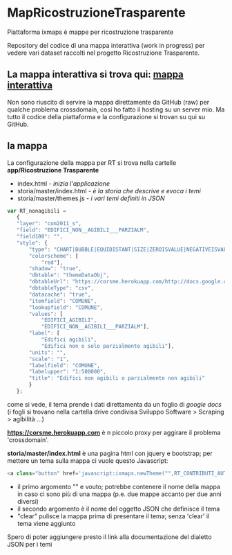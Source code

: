 # MapRicostruzioneTrasparente
Piattaforma ixmaps è mappe per ricostruzione trasparente

Repository del codice di una mappa interattiva (work in progress) per vedere vari dataset raccolti nel progetto Ricostruzione Trasparente.

## La mappa interattiva si trova qui: [mappa interattiva](http://projects.ixmaps.com.s3-website-eu-west-1.amazonaws.com/MapRicostruzioneTrasparente/app/Ricostruzione%20Trasparente/)

Non sono riuscito di servire la mappa direttamente da GitHub (raw) per qualche problema crossdomain, cosi ho fatto il hosting su un server mio. Ma tutto il codice della piattaforma e la configurazione si trovan su qui su GitHub.

## la mappa 

La configurazione della mappa per RT si trova nella cartelle **app/Ricostruzione Trasparente** 
  * index.html - *inizia l'applicazione*
  * storia/master/index.html - *è la storia che descrive e evoca i temi*
  * storia/master/themes.js - *i vari temi definiti in JSON*
  
 ```javascript
 var RT_nonagibili =  
	{
	"layer": "com2011_s",
	"field": "EDIFICI_NON__AGIBILI___PARZIALM",
	"field100": "",
	"style": {
		"type": "CHART|BUBBLE|EQUIDISTANT|SIZE|ZEROISVALUE|NEGATIVEISVALUE|SUM|VALUES",
		"colorscheme": [
			"red"],
		"shadow": "true",
		"dbtable": "themeDataObj",
		"dbtableUrl": "https://corsme.herokuapp.com/http://docs.google.com/spreadsheets/d/1dnppgKPXcvAkLWTgSqz6NlkgkKXMpfbsZxey1qnvjUM/export?format=csv",
		"dbtableType": "csv",
		"datacache": "true",
		"itemfield": "COMUNE",
		"lookupfield": "COMUNE",
		"values": [
			"EDIFICI_AGIBILI",
			"EDIFICI_NON__AGIBILI___PARZIALM"],
		"label": [
			"Edifici agibili",
			"Edifici non o solo parzialmente agibili"],
		"units": "",
		"scale": "1",
		"labelfield": "COMUNE",
		"labelupper": "1:500000",
		"title": "Edifici non agibili o parzialmente non agibili"
		}
	};
```
come si vede, il tema prende i dati direttamenta da un foglio di *google docs* (i fogli si trovano nella cartella drive condivisa Sviluppo Software > Scraping > agibilità ...)

**https://corsme.herokuapp.com** è n piccolo proxy per aggirare il problema 'crossdomain'. 

**storia/master/index.html** è una pagina html con jquery e bootstrap; per mettere un tema sulla mappa ci vuole questo Javascript:

```javascript
<a class="button" href='javascript:ixmaps.newTheme("",RT_CONTRIBUTI_AUTONOMA_SISTEMAZIONE,"clear");' >totale x comune</a>
 ```
 
 * il primo argomento "" e vouto; potrebbe contenere il nome della mappa in caso ci sono più di una mappa (p.e. due mappe accanto per due anni diversi)
 * il secondo argomento è il nome del oggetto JSON che definisce il tema
 * "clear" pulisce la mappa prima di presentare il tema; senza 'clear' il tema viene aggiunto 
 
 Spero di poter aggiungere presto il link alla documentazione del dialetto JSON per i temi 
